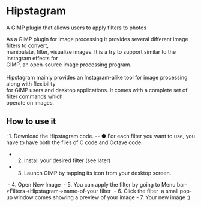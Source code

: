 # Hipstagram
A GIMP plugin that allows users to apply filters to photos

As a GIMP plugin for image processing it provides several different image filters to convert, <br>
manipulate, filter, visualize images. It is a try to support similar to the Instagram effects for  <br>
GIMP, an open-source image processing program. <br>
<br>
Hipstagram mainly provides an Instagram-alike tool for image processing along with flexibility <br>
for GIMP users and desktop applications. It comes with a complete set of filter commands which  <br>
operate on images.<br>

## How to use it

-1. Download the Hipstagram code.
 -- ●   For each filter you want to use, you have to have both the files of C code and Octave 
code.
- 2. Install your desired filter (see later)
- 3. Launch GIMP by tapping its icon from your desktop screen.
<image>
- 4. Open New Image
<image>
- 5. You can apply the filter by going to Menu bar->Filters->Hipstagram->name-of-your filter 
<image>
- 6. Click the filter
<image>
a small pop-up window comes showing a preview of your image
- 7. Your new image :)
<image>
